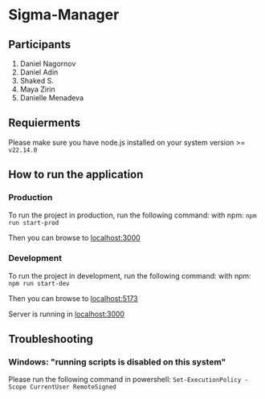 # Sigma-Manager

## Participants

1. Daniel Nagornov
2. Daniel Adin
3. Shaked S.
4. Maya Zirin
5. Danielle Menadeva

## Requierments

Please make sure you have node.js installed on your system version >= `v22.14.0`

## How to run the application

### Production

To run the project in production, run the following command:
with npm: `npm run start-prod`

Then you can browse to [localhost:3000](localhost:3000)

### Development

To run the project in development, run the following command:
with npm: `npm run start-dev`

Then you can browse to [localhost:5173](localhost:5173)

Server is running in [localhost:3000](localhost:3000)

## Troubleshooting

### Windows: "running scripts is disabled on this system"

Please run the following command in powershell: `Set-ExecutionPolicy -Scope CurrentUser RemoteSigned`
